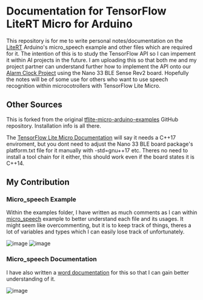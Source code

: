 # Documentation for TensorFlow LiteRT Micro for Arduino

This repository is for me to write personal notes/documentation on the [LiteRT](https://ai.google.dev/edge/litert/inference) Arduino's micro_speech example and other files which are required for it. The intention of this is to study the TensorFlow API so I can impement it within AI projects in the future. I am uploading this so that both me and my project partner can understand further how to implement the API onto our [Alarm Clock Project](https://github.com/a6eline/ML_arduino_alarm) using the Nano 33 BLE Sense Rev2 board. Hopefully the notes will be of some use for others who want to use speech recognition within microcotrollers with TensorFlow Lite Micro.

## Other Sources
This is forked from the original [tflite-micro-arduino-examples](https://github.com/tensorflow/tflite-micro-arduino-examples) GitHub repository. Installation info is all there. 

The [TensorFlow Lite Micro Documentation]([https://github.com/tensorflow/tflite-micro-arduino-examples](https://ai.google.dev/edge/litert/microcontrollers/get_started)) will say it needs a C++17 enviroment, but you dont need to adjust the Nano 33 BLE board package's platform.txt file for it manually with -std=gnu++17 etc. Theres no need to install a tool chain for it either, this should work even if the board states it is C++14.

## My Contribution

### Micro_speech Example
Within the examples folder, I have written as much comments as I can within [micro_speech](https://github.com/a6eline/NOTES_tflite-micro_speech/tree/main/examples/micro_speech) example to better understand each file and its usages. It might seem like overcommenting, but it is to keep track of things, theres a lot of variables and types which I can easily lose track of unfortunately.

![image](https://github.com/user-attachments/assets/cc02fff2-43bf-4de9-9d50-1193a5b13f44)
![image](https://github.com/user-attachments/assets/f1715457-ae6d-41f7-94eb-e8597615af4c)

### Micro_speech Documentation 
I have also written a [word documentation](https://docs.google.com/document/d/1WiQw86Ue8yddEHVPHRZVkMrpHQOxgGgfX3WtC2Yl9dU/edit?tab=t.hnpsgq8m388t) for this so that I can gain better understanding of it. 

![image](https://github.com/user-attachments/assets/4a807bc8-bafc-44bb-bc2a-81c570f3ed14)

